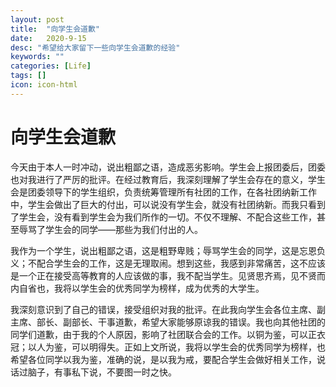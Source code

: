 ```yaml
---
layout: post
title:  "向学生会道歉"
date:   2020-9-15
desc: "希望给大家留下一些向学生会道歉的经验"
keywords: ""
categories: [Life]
tags: []
icon: icon-html
---
```


# 向学生会道歉

今天由于本人一时冲动，说出粗鄙之语，造成恶劣影响。学生会上报团委后，团委也对我进行了严厉的批评。在经过教育后，我深刻理解了学生会存在的意义，学生会是团委领导下的学生组织，负责统筹管理所有社团的工作，在各社团纳新工作中，学生会做出了巨大的付出，可以说没有学生会，就没有社团纳新。而我只看到了学生会，没有看到学生会为我们所作的一切。不仅不理解、不配合这些工作，甚至辱骂了学生会的同学——那些为我们付出的人。

我作为一个学生，说出粗鄙之语，这是粗野卑贱；辱骂学生会的同学，这是忘恩负义；不配合学生会的工作，这是无理取闹。想到这些，我感到非常痛苦，这不应该是一个正在接受高等教育的人应该做的事，我不配当学生。见贤思齐焉，见不贤而内自省也，我将以学生会的优秀同学为榜样，成为优秀的大学生。

我深刻意识到了自己的错误，接受组织对我的批评。在此我向学生会各位主席、副主席、部长、副部长、干事道歉，希望大家能够原谅我的错误。我也向其他社团的同学们道歉，由于我的个人原因，影响了社团联合会的工作。以铜为鉴，可以正衣冠；以人为鉴，可以明得失。正如上文所说，我将以学生会的优秀同学为榜样，也希望各位同学以我为鉴，准确的说，是以我为戒，要配合学生会做好相关工作，说话过脑子，有事私下说，不要图一时之快。

